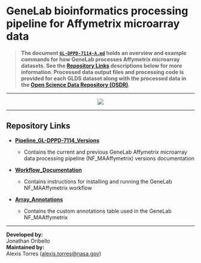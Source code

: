 # GeneLab bioinformatics processing pipeline for Affymetrix microarray data


> **The document [`GL-DPPD-7114-A.md`](Pipeline_GL-DPPD-7114_Versions/GL-DPPD-7114-A.md) holds an overview and example commands for how GeneLab processes Affymetrix microarray datasets. See the [Repository Links](#repository-links) descriptions below for more information. Processed data output files and processing code is provided for each GLDS dataset along with the processed data in the [Open Science Data Repository (OSDR)](https://osdr.nasa.gov/bio/repo/).**

--- 

<p align="center">
<a href="../images/GL-affymetrix-overview.pdf"><img src="../images/GL-affymetrix-overview.png"></a>
</p>

---
## Repository Links

* [**Pipeline_GL-DPPD-7114_Versions**](Pipeline_GL-DPPD-7114_Versions)

  - Contains the current and previous GeneLab Affymetrix microarray data processing pipeline (NF_MAAffymetrix) versions documentation

* [**Workflow_Documentation**](Workflow_Documentation)

  - Contains instructions for installing and running the GeneLab NF_MAAffymetrix workflow

* [**Array_Annotations**](Array_Annotations)

  - Contains the custom annotations table used in the GeneLab NF_MAAffymetrix

---
**Developed by:**  
Jonathan Oribello  
**Maintained by:**  
Alexis Torres (alexis.torres@nasa.gov)